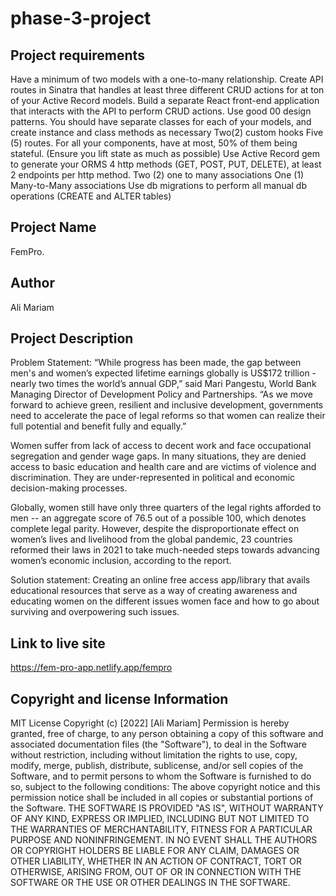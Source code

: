 # phase-3-project

## Project requirements
Have a minimum of two models with a one-to-many relationship.
Create API routes in Sinatra that handles at least three different CRUD actions for at ton of your Active Record models.
Build a separate React front-end application that interacts with the API to perform CRUD actions.
Use good 00 design patterns. You should have separate classes for each of your models, and create instance and class methods as necessary
Two(2) custom hooks
Five (5) routes.
For all your components, have at most, 50% of them being stateful. (Ensure you lift state as much as possible)
Use Active Record gem to generate your ORMS
4 http methods (GET, POST, PUT, DELETE), at least 2 endpoints per http method.
Two (2) one to many associations
One (1) Many-to-Many associations
Use db migrations to perform all manual db operations (CREATE and ALTER tables)

## Project Name
FemPro.

## Author
Ali Mariam

## Project Description
Problem Statement:
“While progress has been made, the gap between men's and women’s expected lifetime earnings globally is US$172 trillion - nearly two times the world’s annual GDP,” said Mari Pangestu, World Bank Managing Director of Development Policy and Partnerships. “As we move forward to achieve green, resilient and inclusive development, governments need to accelerate the pace of legal reforms so that women can realize their full potential and benefit fully and equally.”

Women suffer from lack of access to decent work and face occupational segregation and gender wage gaps. In many situations, they are denied access to basic education and health care and are victims of violence and discrimination. They are under-represented in political and economic decision-making processes.

Globally, women still have only three quarters of the legal rights afforded to men -- an aggregate score of 76.5 out of a possible 100, which denotes complete legal parity. However, despite the disproportionate effect on women’s lives and livelihood from the global pandemic, 23 countries reformed their laws in 2021 to take much-needed steps towards advancing women’s economic inclusion, according to the report.

Solution statement:
Creating an online free access app/library that avails educational resources that serve as a way of creating awareness and educating women on the different issues women face and how to go about surviving and overpowering such issues.


## Link to live site
https://fem-pro-app.netlify.app/fempro

## Copyright and license Information
MIT License Copyright (c) [2022] [Ali Mariam] Permission is hereby granted, free of charge, to any person obtaining a copy of this software and associated documentation files (the "Software"), to deal in the Software without restriction, including without limitation the rights to use, copy, modify, merge, publish, distribute, sublicense, and/or sell copies of the Software, and to permit persons to whom the Software is furnished to do so, subject to the following conditions: The above copyright notice and this permission notice shall be included in all copies or substantial portions of the Software. THE SOFTWARE IS PROVIDED "AS IS", WITHOUT WARRANTY OF ANY KIND, EXPRESS OR IMPLIED, INCLUDING BUT NOT LIMITED TO THE WARRANTIES OF MERCHANTABILITY, FITNESS FOR A PARTICULAR PURPOSE AND NONINFRINGEMENT. IN NO EVENT SHALL THE AUTHORS OR COPYRIGHT HOLDERS BE LIABLE FOR ANY CLAIM, DAMAGES OR OTHER LIABILITY, WHETHER IN AN ACTION OF CONTRACT, TORT OR OTHERWISE, ARISING FROM, OUT OF OR IN CONNECTION WITH THE SOFTWARE OR THE USE OR OTHER DEALINGS IN THE SOFTWARE.
